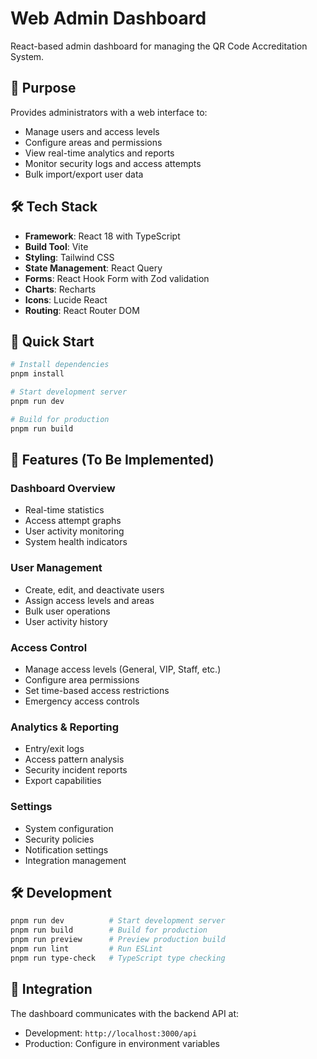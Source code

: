 # Web Admin Dashboard

React-based admin dashboard for managing the QR Code Accreditation System.

## 🎯 Purpose

Provides administrators with a web interface to:

- Manage users and access levels
- Configure areas and permissions
- View real-time analytics and reports
- Monitor security logs and access attempts
- Bulk import/export user data

## 🛠️ Tech Stack

- **Framework**: React 18 with TypeScript
- **Build Tool**: Vite
- **Styling**: Tailwind CSS
- **State Management**: React Query
- **Forms**: React Hook Form with Zod validation
- **Charts**: Recharts
- **Icons**: Lucide React
- **Routing**: React Router DOM

## 🚀 Quick Start

```bash
# Install dependencies
pnpm install

# Start development server
pnpm run dev

# Build for production
pnpm run build
```

## 📱 Features (To Be Implemented)

### Dashboard Overview

- Real-time statistics
- Access attempt graphs
- User activity monitoring
- System health indicators

### User Management

- Create, edit, and deactivate users
- Assign access levels and areas
- Bulk user operations
- User activity history

### Access Control

- Manage access levels (General, VIP, Staff, etc.)
- Configure area permissions
- Set time-based access restrictions
- Emergency access controls

### Analytics & Reporting

- Entry/exit logs
- Access pattern analysis
- Security incident reports
- Export capabilities

### Settings

- System configuration
- Security policies
- Notification settings
- Integration management

## 🛠️ Development

```bash
pnpm run dev          # Start development server
pnpm run build        # Build for production
pnpm run preview      # Preview production build
pnpm run lint         # Run ESLint
pnpm run type-check   # TypeScript type checking
```

## 🔗 Integration

The dashboard communicates with the backend API at:

- Development: `http://localhost:3000/api`
- Production: Configure in environment variables
